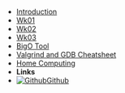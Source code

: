 - [Introduction](_introduction)
- [Wk01](Wk01)
- [Wk02](Wk02)
- [Wk03](Wk03)
- [BigO Tool](BigOh)
- [Valgrind and GDB Cheatsheet](gdb_valgrind)
- [Home Computing](home_computing)
- **Links**
- [![Github](https://icongram.jgog.in/simple/github.svg?color=808080&size=16)Github](https://github.com/BraedonWooding/Comp2521-T1-2020)
